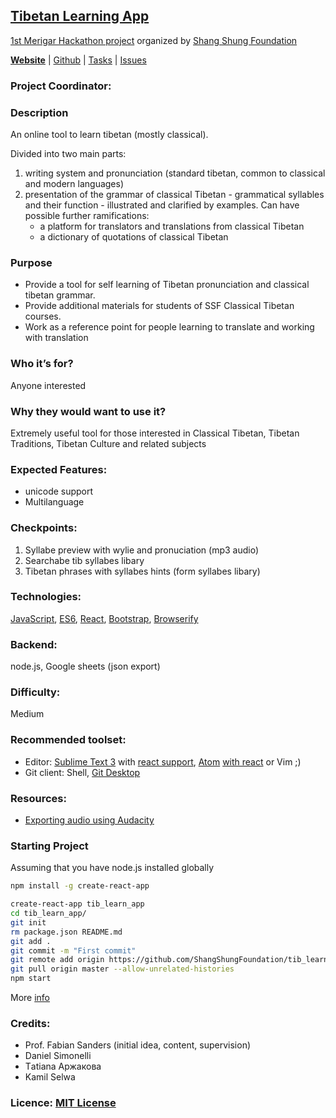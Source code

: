 ## [Tibetan Learning App](https://shangshungfoundation.github.io/tib_learn_app/)
[1st Merigar Hackathon project](ShangShungFoundation/1st_merigar_hackathon) organized by [Shang Shung Foundation](shangshungfoundation.org)

**[Website](https://shangshungfoundation.github.io/tib_learn_app/)** | 
[Github](https://github.com/ShangShungFoundation/tib_learn_app/) | 
[Tasks](https://github.com/ShangShungFoundation/tib_learn_app/projects/1) | 
[Issues](https://github.com/ShangShungFoundation/tib_learn_app/issues)

### Project Coordinator: 

### Description
An online tool to learn tibetan (mostly classical).

Divided into two main parts:

1. writing system and pronunciation (standard tibetan, common to classical and modern languages)
2. presentation of the grammar of classical Tibetan - grammatical syllables and their function - illustrated and clarified by examples.
Can have possible further ramifications: 	
	- a platform for translators and translations from classical Tibetan
	- a dictionary of quotations of classical Tibetan

### Purpose
* Provide a tool for self learning of Tibetan pronunciation and classical tibetan grammar. 
* Provide additional materials for students of SSF Classical Tibetan courses.
* Work as a reference point for people learning to translate and working with translation

### Who it’s for? 
Anyone interested

### Why they would want to use it?
Extremely useful tool for those interested in Classical Tibetan, Tibetan Traditions, Tibetan Culture and related subjects

### Expected Features: 
- unicode support
- Multilanguage

### Checkpoints: 
1. Syllabe preview with wylie and pronuciation (mp3 audio)
2. Searchabe tib syllabes libary
3. Tibetan phrases with syllabes hints (form syllabes libary)

### Technologies: 

[JavaScript](https://developer.mozilla.org/en-US/docs/Learn/Getting_started_with_the_web/JavaScript_basics), [ES6](https://babeljs.io/learn-es2015/), [React](https://facebook.github.io/react/), [Bootstrap](http://getbootstrap.com/getting-started/), [Browserify](https://codeutopia.net/blog/2016/01/25/getting-started-with-npm-and-browserify-in-a-react-project/)

### Backend:
node.js, Google sheets (json export)

### Difficulty: 
Medium

### Recommended toolset:
   - Editor: [Sublime Text 3](https://www.sublimetext.com/3) with [react support](https://medium.com/@adrianli/setting-up-sublime-text-3-for-reactjs-3bf6baceb73a), [Atom](https://atom.io/) [with react](https://medium.com/productivity-freak/my-atom-editor-setup-for-js-react-9726cd69ad20) or Vim ;)
   - Git client: Shell, [Git Desktop](https://desktop.github.com/)

### Resources:
* [Exporting audio using Audacity](https://docs.google.com/a/shangshunginstitute.org/document/d/1Earmi3QY5TuGw-K94hTVOaITLj6RH5MA0Kz5wRMhIKA/edit?usp=sharing)

### Starting Project
Assuming that you have node.js installed globally
```sh
npm install -g create-react-app

create-react-app tib_learn_app
cd tib_learn_app/
git init
rm package.json README.md
git add .
git commit -m "First commit"
git remote add origin https://github.com/ShangShungFoundation/tib_learn_app.git
git pull origin master --allow-unrelated-histories
npm start

```
More [info](https://github.com/facebookincubator/create-react-app)
### Credits: 
* Prof. Fabian Sanders (initial idea, content, supervision)
* Daniel Simonelli
* Тatiana Аржакова
* Kamil Selwa

### Licence: [MIT License](LICENSE)
